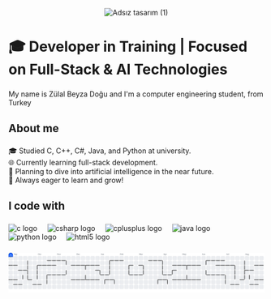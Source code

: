 

<p align="center">
  <img width="200" height="200" alt="Adsız tasarım (1)" src="https://github.com/user-attachments/assets/8344142a-8f88-4019-9366-ffbf0a5df120" />
</p>




<h1 align="left">🎓 Developer in Training | Focused on Full-Stack & AI Technologies</h1>

###

<p align="left">My name is Zülal Beyza Doğu and I'm a computer engineering student, from Turkey</p>

###

<h2 align="left">About me</h2>

###

<p align="left">🎓 Studied C, C++, C#, Java, and Python at university.<br>🌐 Currently learning full-stack development.<br>🤖 Planning to dive into artificial intelligence in the near future.<br>🚀 Always eager to learn and grow!</p>

###

<h2 align="left">I code with</h2>

###

<div align="left">
  <img src="https://cdn.jsdelivr.net/gh/devicons/devicon/icons/c/c-original.svg" height="40" alt="c logo"  />
  <img width="12" />
  <img src="https://cdn.jsdelivr.net/gh/devicons/devicon/icons/csharp/csharp-original.svg" height="40" alt="csharp logo"  />
  <img width="12" />
  <img src="https://cdn.jsdelivr.net/gh/devicons/devicon/icons/cplusplus/cplusplus-original.svg" height="40" alt="cplusplus logo"  />
  <img width="12" />
  <img src="https://cdn.jsdelivr.net/gh/devicons/devicon/icons/java/java-original.svg" height="40" alt="java logo"  />
  <img width="12" />
  <img src="https://cdn.jsdelivr.net/gh/devicons/devicon/icons/python/python-original.svg" height="40" alt="python logo"  />
  <img width="12" />
  <img src="https://cdn.jsdelivr.net/gh/devicons/devicon/icons/html5/html5-original.svg" height="40" alt="html5 logo"  />
</div>

###

<picture>
  <source media="(prefers-color-scheme: dark)" srcset="https://raw.githubusercontent.com/zulaldogu/zulaldogu/output/pacman-contribution-graph-dark.svg">
  <source media="(prefers-color-scheme: light)" srcset="https://raw.githubusercontent.com/zulaldogu/zulaldogu/output/pacman-contribution-graph.svg">
  <img alt="pacman contribution graph" src="https://raw.githubusercontent.com/zulaldogu/zulaldogu/output/pacman-contribution-graph.svg">
</picture>

###
